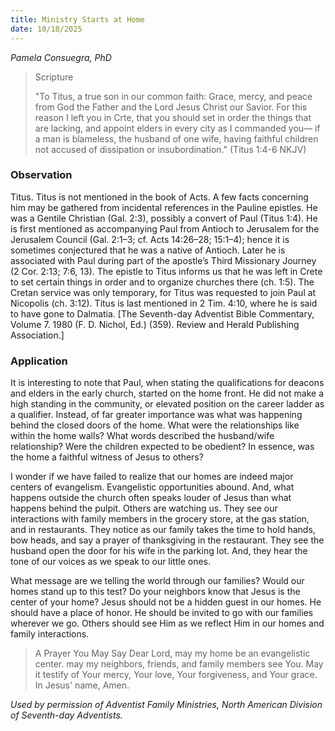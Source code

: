 ```yaml
---
title: Ministry Starts at Home
date: 10/18/2025
---
```


_Pamela Consuegra, PhD_

> <p>Scripture</p>
> "To Titus, a true son in our common faith: Grace, mercy, and peace from God the Father and the Lord Jesus Christ our Savior. For this reason I left you in Crte, that you should set in order the things that are lacking, and appoint elders in every city as I commanded you— if a man is blameless, the husband of one wife, having faithful children not accused of dissipation or insubordination." (Titus 1:4-6 NKJV)

### Observation

Titus. Titus is not mentioned in the book of Acts. A few facts concerning him may be gathered from incidental references in the Pauline epistles. He was a Gentile Christian (Gal. 2:3), possibly a convert of Paul (Titus 1:4). He is first mentioned as accompanying Paul from Antioch to Jerusalem for the Jerusalem Council (Gal. 2:1–3; cf. Acts 14:26–28; 15:1–4); hence it is sometimes conjectured that he was a native of Antioch. Later he is associated with Paul during part of the apostle’s Third Missionary Journey (2 Cor. 2:13; 7:6, 13). The epistle to Titus informs us that he was left in Crete to set certain things in order and to organize churches there (ch. 1:5). The Cretan service was only temporary, for Titus was requested to join Paul at Nicopolis (ch. 3:12). Titus is last mentioned in 2 Tim. 4:10, where he is said to have gone to Dalmatia. [The Seventh-day Adventist Bible Commentary, Volume 7. 1980 (F. D. Nichol, Ed.) (359). Review and Herald Publishing Association.]

### Application

It is interesting to note that Paul, when stating the qualifications for deacons and elders in the early church, started on the home front. He did not make a high standing in the community, or elevated position on the career ladder as a qualifier. Instead, of far greater importance was what was happening behind the closed doors of the home. What were the relationships like within the home walls? What words described the husband/wife relationship? Were the children expected to be obedient? In essence, was the home a faithful witness of Jesus to others?

I wonder if we have failed to realize that our homes are indeed major centers of evangelism. Evangelistic opportunities abound. And, what happens outside the church often speaks louder of Jesus than what happens behind the pulpit. Others are watching us. They see our interactions with family members in the grocery store, at the gas station, and in restaurants. They notice as our family takes the time to hold hands, bow heads, and say a prayer of thanksgiving in the restaurant. They see the husband open the door for his wife in the parking lot. And, they hear the tone of our voices as we speak to our little ones.

What message are we telling the world through our families? Would our homes stand up to this test? Do your neighbors know that Jesus is the center of your home? Jesus should not be a hidden guest in our homes. He should have a place of honor. He should be invited to go with our families wherever we go. Others should see Him as we reflect Him in our homes and family interactions.

> <callout>A Prayer You May Say</callout>
> Dear Lord, may my home be an evangelistic center. may my neighbors, friends, and family members see You. May it testify of Your mercy, Your love, Your forgiveness, and Your grace. In Jesus' name, Amen.

_Used by permission of Adventist Family Ministries, North American Division of Seventh-day Adventists._